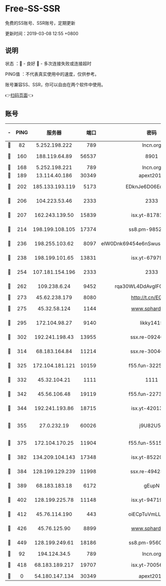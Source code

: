 # Free-SS-SSR

免费的SS账号、SSR账号，定期更新

更新时间：2019-03-08 12:55 +0800

## 说明

状态     ：🙂 - 良好 🙁 - 多次连接失败或连接超时

PING值   ：不代表真实使用中的速度，仅供参考。

账号兼容SS、SSR，你可以自由在两个软件中使用。

👉[扫码页面](https://liesauer.github.io/Free-SS-SSR/)👈

## 账号

|-|PING|服务器|端口|密码|加密方式|区域|
|:----:|:----:|:-----:|-----:|:----:|:----:|:----:|
|🙂|82|5.252.198.222|789|lncn.org|rc4|JP|
|🙂|160|188.119.64.89|56537|8901|aes-256-cfb|RU|
|🙂|168|5.252.198.221|789|lncn.org|rc4|JP|
|🙂|189|13.114.40.186|30349|apext2019|chacha20|JP|
|🙂|202|185.133.193.119|5173|EDknJe6D06EoWDaw|aes-256-cfb|US|
|🙂|206|104.223.53.46|2333|2333|aes-256-cfb|US|
|🙂|207|162.243.139.50|15839|isx.yt-81781713|aes-256-cfb|US|
|🙂|214|198.199.108.105|17374|ss8.pm-98527684|aes-256-cfb|US|
|🙂|236|198.255.103.62|8097|eIW0Dnk69454e6nSwuspv9DmS201tQ0D|aes-256-cfb|US|
|🙂|238|198.199.101.65|13831|isx.yt-67979439|aes-256-cfb|US|
|🙂|254|107.181.154.196|2333|2333|aes-256-cfb|US|
|🙂|262|109.238.6.24|9452|rqa30WL4DdAvgIFG6Fs3znzTa|aes-256-cfb|FR|
|🙂|273|45.62.238.179|8080|http://t.cn/EGJIyrl|rc4-md5|CA|
|🙂|275|45.32.58.124|1144|www.sphard.com|aes-256-cfb|JP|
|🙂|295|172.104.98.27|9140|likky1415|aes-256-cfb|JP|
|🙂|302|192.241.198.43|13955|ssx.re-09246977|aes-256-cfb|US|
|🙂|314|68.183.164.84|11214|ssx.re-30046337|aes-256-cfb|US|
|🙂|325|172.104.181.121|10159|f55.fun-32253878|aes-256-cfb|SG|
|🙂|332|45.32.104.21|1111|1111|aes-256-cfb|SG|
|🙂|342|45.56.106.48|19119|f55.fun-22731576|aes-256-cfb|US|
|🙂|344|192.241.193.86|18715|isx.yt-42013662|aes-256-cfb|US|
|🙂|355|27.0.232.19|60026|j9U82U53|xchacha20-ietf-poly1305|HK|
|🙂|375|172.104.170.25|11904|f55.fun-55158712|aes-256-cfb|SG|
|🙂|382|134.209.104.143|17348|isx.yt-85220846|aes-256-cfb|SG|
|🙂|384|128.199.129.239|11998|ssx.re-49425737|aes-256-cfb|SG|
|🙂|389|68.183.183.18|6172|gEupN|aes-256-cfb|SG|
|🙂|402|128.199.225.78|11148|isx.yt-94719488|aes-256-cfb|SG|
|🙂|412|45.76.114.190|443|oiECpTuVmLLxk4Ts|aes-256-cfb|AU|
|🙂|426|45.76.125.90|8899|www.sphard.com|aes-256-cfb|AU|
|🙂|449|128.199.249.61|18186|ss8.pm-95603573|aes-256-cfb|SG|
|🙂|92|194.124.34.5|789|lncn.org|rc4|JP|
|🙂|418|68.183.189.217|19707|isx.yt-70056316|aes-256-cfb|SG|
|🙁|0|54.180.147.134|30349|apext2019|chacha20|KR|

